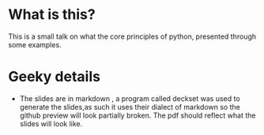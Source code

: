 # What is this?

This is a small talk on what the core principles of python, presented through some examples.

# Geeky details

- The slides are in markdown , a program called deckset was used to generate the slides,as such it uses their dialect of markdown so the github preview will look partially broken. The pdf should reflect what the slides will look like.
